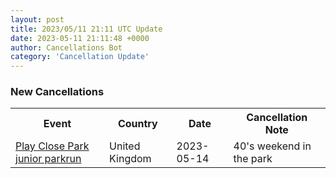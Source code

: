 ```yaml
---
layout: post
title: 2023/05/11 21:11 UTC Update
date: 2023-05-11 21:11:48 +0000
author: Cancellations Bot
category: 'Cancellation Update'
---
```


<h3>New Cancellations</h3>
<div class='hscrollable'>
<table style='width: 100%'>
    <tr>
        <th>Event</th>
        <th>Country</th>
        <th>Date</th>
        <th>Cancellation Note</th>
    </tr>
    <tr>
        <td><a href="https://www.parkrun.org.uk/playclosepark-juniors">Play Close Park junior parkrun</a></td>
        <td>United Kingdom</td>
        <td>2023-05-14</td>
        <td>40's weekend in the park</td>
    </tr>
</table>
</div>
